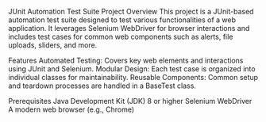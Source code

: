 JUnit Automation Test Suite
Project Overview
This project is a JUnit-based automation test suite designed to test various functionalities of a web application. It leverages Selenium WebDriver for browser interactions and includes test cases for common web components such as alerts, file uploads, sliders, and more.

Features
Automated Testing: Covers key web elements and interactions using JUnit and Selenium.
Modular Design: Each test case is organized into individual classes for maintainability.
Reusable Components: Common setup and teardown processes are handled in a BaseTest class.

Prerequisites
Java Development Kit (JDK) 8 or higher
Selenium WebDriver
A modern web browser (e.g., Chrome)

